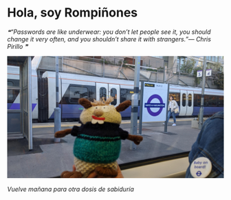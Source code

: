 # Hola, soy Rompiñones

<!--STARTS_HERE_QUOTE_README-->
<i>❝“Passwords are like underwear: you don’t let people see it, you should change it very often, and you shouldn’t share it with strangers.”— Chris Pirillo   ❞</i>
<!--ENDS_HERE_QUOTE_README-->

<!--START_SECTION:update_image-->
![alt text](https://raw.githubusercontent.com/focaalvarez/rompinones/main/.github/images/IMG_20220417_194138.jpg?raw=true)
<!--END_SECTION:update_image-->

*Vuelve mañana para otra dosis de sabiduría*
